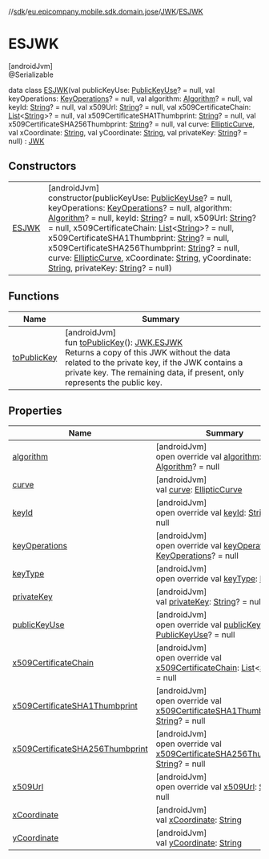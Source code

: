 //[sdk](../../../../index.md)/[eu.epicompany.mobile.sdk.domain.jose](../../index.md)/[JWK](../index.md)/[ESJWK](index.md)

# ESJWK

[androidJvm]\
@Serializable

data class [ESJWK](index.md)(val publicKeyUse: [PublicKeyUse](../../-public-key-use/index.md)? = null, val keyOperations: [KeyOperations](../../-key-operations/index.md)? = null, val algorithm: [Algorithm](../../-algorithm/index.md)? = null, val keyId: [String](https://kotlinlang.org/api/latest/jvm/stdlib/kotlin/-string/index.html)? = null, val x509Url: [String](https://kotlinlang.org/api/latest/jvm/stdlib/kotlin/-string/index.html)? = null, val x509CertificateChain: [List](https://kotlinlang.org/api/latest/jvm/stdlib/kotlin.collections/-list/index.html)&lt;[String](https://kotlinlang.org/api/latest/jvm/stdlib/kotlin/-string/index.html)&gt;? = null, val x509CertificateSHA1Thumbprint: [String](https://kotlinlang.org/api/latest/jvm/stdlib/kotlin/-string/index.html)? = null, val x509CertificateSHA256Thumbprint: [String](https://kotlinlang.org/api/latest/jvm/stdlib/kotlin/-string/index.html)? = null, val curve: [EllipticCurve](../../-elliptic-curve/index.md), val xCoordinate: [String](https://kotlinlang.org/api/latest/jvm/stdlib/kotlin/-string/index.html), val yCoordinate: [String](https://kotlinlang.org/api/latest/jvm/stdlib/kotlin/-string/index.html), val privateKey: [String](https://kotlinlang.org/api/latest/jvm/stdlib/kotlin/-string/index.html)? = null) : [JWK](../index.md)

## Constructors

| | |
|---|---|
| [ESJWK](-e-s-j-w-k.md) | [androidJvm]<br>constructor(publicKeyUse: [PublicKeyUse](../../-public-key-use/index.md)? = null, keyOperations: [KeyOperations](../../-key-operations/index.md)? = null, algorithm: [Algorithm](../../-algorithm/index.md)? = null, keyId: [String](https://kotlinlang.org/api/latest/jvm/stdlib/kotlin/-string/index.html)? = null, x509Url: [String](https://kotlinlang.org/api/latest/jvm/stdlib/kotlin/-string/index.html)? = null, x509CertificateChain: [List](https://kotlinlang.org/api/latest/jvm/stdlib/kotlin.collections/-list/index.html)&lt;[String](https://kotlinlang.org/api/latest/jvm/stdlib/kotlin/-string/index.html)&gt;? = null, x509CertificateSHA1Thumbprint: [String](https://kotlinlang.org/api/latest/jvm/stdlib/kotlin/-string/index.html)? = null, x509CertificateSHA256Thumbprint: [String](https://kotlinlang.org/api/latest/jvm/stdlib/kotlin/-string/index.html)? = null, curve: [EllipticCurve](../../-elliptic-curve/index.md), xCoordinate: [String](https://kotlinlang.org/api/latest/jvm/stdlib/kotlin/-string/index.html), yCoordinate: [String](https://kotlinlang.org/api/latest/jvm/stdlib/kotlin/-string/index.html), privateKey: [String](https://kotlinlang.org/api/latest/jvm/stdlib/kotlin/-string/index.html)? = null) |

## Functions

| Name | Summary |
|---|---|
| [toPublicKey](to-public-key.md) | [androidJvm]<br>fun [toPublicKey](to-public-key.md)(): [JWK.ESJWK](index.md)<br>Returns a copy of this JWK without the data related to the private key, if the JWK contains a private key. The remaining data, if present, only represents the public key. |

## Properties

| Name | Summary |
|---|---|
| [algorithm](algorithm.md) | [androidJvm]<br>open override val [algorithm](algorithm.md): [Algorithm](../../-algorithm/index.md)? = null |
| [curve](curve.md) | [androidJvm]<br>val [curve](curve.md): [EllipticCurve](../../-elliptic-curve/index.md) |
| [keyId](key-id.md) | [androidJvm]<br>open override val [keyId](key-id.md): [String](https://kotlinlang.org/api/latest/jvm/stdlib/kotlin/-string/index.html)? = null |
| [keyOperations](key-operations.md) | [androidJvm]<br>open override val [keyOperations](key-operations.md): [KeyOperations](../../-key-operations/index.md)? = null |
| [keyType](key-type.md) | [androidJvm]<br>open override val [keyType](key-type.md): [KeyType](../../-key-type/index.md) |
| [privateKey](private-key.md) | [androidJvm]<br>val [privateKey](private-key.md): [String](https://kotlinlang.org/api/latest/jvm/stdlib/kotlin/-string/index.html)? = null |
| [publicKeyUse](public-key-use.md) | [androidJvm]<br>open override val [publicKeyUse](public-key-use.md): [PublicKeyUse](../../-public-key-use/index.md)? = null |
| [x509CertificateChain](x509-certificate-chain.md) | [androidJvm]<br>open override val [x509CertificateChain](x509-certificate-chain.md): [List](https://kotlinlang.org/api/latest/jvm/stdlib/kotlin.collections/-list/index.html)&lt;[String](https://kotlinlang.org/api/latest/jvm/stdlib/kotlin/-string/index.html)&gt;? = null |
| [x509CertificateSHA1Thumbprint](x509-certificate-s-h-a1-thumbprint.md) | [androidJvm]<br>open override val [x509CertificateSHA1Thumbprint](x509-certificate-s-h-a1-thumbprint.md): [String](https://kotlinlang.org/api/latest/jvm/stdlib/kotlin/-string/index.html)? = null |
| [x509CertificateSHA256Thumbprint](x509-certificate-s-h-a256-thumbprint.md) | [androidJvm]<br>open override val [x509CertificateSHA256Thumbprint](x509-certificate-s-h-a256-thumbprint.md): [String](https://kotlinlang.org/api/latest/jvm/stdlib/kotlin/-string/index.html)? = null |
| [x509Url](x509-url.md) | [androidJvm]<br>open override val [x509Url](x509-url.md): [String](https://kotlinlang.org/api/latest/jvm/stdlib/kotlin/-string/index.html)? = null |
| [xCoordinate](x-coordinate.md) | [androidJvm]<br>val [xCoordinate](x-coordinate.md): [String](https://kotlinlang.org/api/latest/jvm/stdlib/kotlin/-string/index.html) |
| [yCoordinate](y-coordinate.md) | [androidJvm]<br>val [yCoordinate](y-coordinate.md): [String](https://kotlinlang.org/api/latest/jvm/stdlib/kotlin/-string/index.html) |
